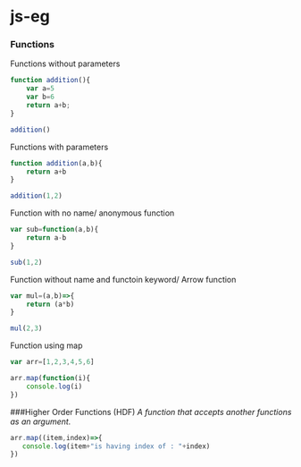 # js-eg

### Functions

Functions without parameters
```javascript 
function addition(){
    var a=5
    var b=6
    return a+b;
}

addition()
```

Functions with parameters

```javascript
function addition(a,b){
    return a+b 
}

addition(1,2)

```

Function with no name/ anonymous function

```javascript
var sub=function(a,b){
    return a-b 
}

sub(1,2)
```

Function without name and functoin keyword/ Arrow function
```javascript
var mul=(a,b)=>{
    return (a*b)
}

mul(2,3)
```

Function using map
```javascript
var arr=[1,2,3,4,5,6]

arr.map(function(i){
    console.log(i)
})
```
###Higher Order Functions (HDF)
*A function that accepts another functions as an argument.*

```javascript
arr.map((item,index)=>{
   console.log(item+"is having index of : "+index)
})
```
